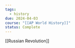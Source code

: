 ```yaml
---
tags:
  - history
due: 2024-04-03
course: "[[AP World History]]"
status: Complete
---
```

[[Russian Revolution]]